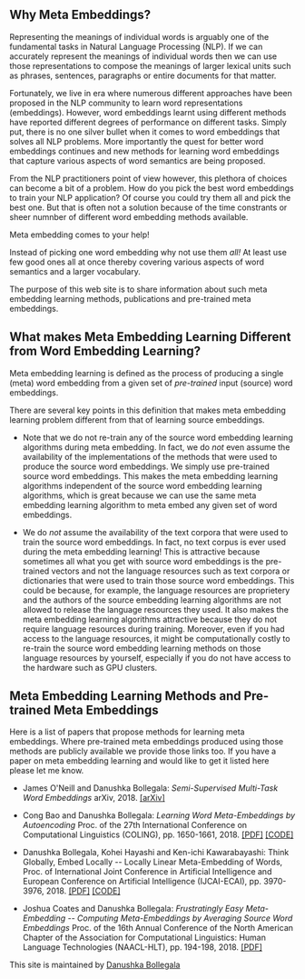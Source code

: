 ## Why Meta Embeddings?

Representing the meanings of individual words is arguably one of the fundamental tasks in Natural Language Processing (NLP).
If we can accurately represent the meanings of individual words then we can use those representations to compose the meanings
of larger lexical units such as phrases, sentences, paragraphs or entire documents for that matter.

Fortunately, we live in era where numerous different approaches have been proposed in the NLP community to learn word representations (embeddings).
However, word embeddings learnt using different methods have reported different degrees of performance on different tasks.
Simply put, there is no one silver bullet when it comes to word embeddings that solves all NLP problems.
More importantly the quest for better word embeddings continues and new methods for learning word embeddings that capture various aspects
of word semantics are being proposed.

From the NLP practitioners point of view however, this plethora of choices can become a bit of a problem.
How do you pick the best word embeddings to train your NLP application? 
Of course you could try them all and pick the best one. But that is often not a solution because of the time constrants
or sheer numnber of different word embedding methods available. 

Meta embedding comes to your help!

Instead of picking one word embedding why not use them *all!*
At least use few good ones all at once thereby covering various aspects of word semantics and a larger vocabulary. 

The purpose of this web site is to share information about such meta embedding learning methods, publications and pre-trained meta embeddings.

## What makes Meta Embedding Learning Different from Word Embedding Learning?

Meta embedding learning is defined as the process of producing a single (meta) word embedding from a given set of *pre-trained* input (source) word embeddings.

There are several key points in this definition that makes meta embedding learning problem different from that of learning source embeddings.

* Note that we do not re-train any of the source word embedding learning algorithms during meta embedding. In fact, we do *not* even assume the availability of the implementations of the methods that were used to produce the source word embeddings. We simply use pre-trained source word embeddings. This makes the meta embedding learning algorithms independent of the source word embedding learning algorithms, which is great because we can use the same meta embedding learning algorithm to meta embed any given set of word embeddings.

* We do *not* assume the availability of the text corpora that were used to train the source word embeddings. In fact, no text corpus is ever used during the meta embedding learning! This is attractive because sometimes all what you get with source word embeddings is the pre-trained vectors and not the language resources such as text corpora or dictionaries that were used to train those source word embeddings. This could be because, for example, the language resources are proprietery and the authors of the source embedding learning algorithms are not allowed to release the language resources they used. It also makes the meta embedding learning algorithms attractive because they do not require language resources during training. Moreover, even if you had access to the language resources, it might be computationally costly to re-train the source word embedding learning methods on those language resources by yourself, especially if you do not have access to the hardware such as GPU clusters.

## Meta Embedding Learning Methods and Pre-trained Meta Embeddings

Here is a list of papers that propose methods for learning meta embeddings. Where pre-trained meta embeddings produced using those methods are publicly available we provide those links too. If you have a paper on meta embedding learning and would like to get it listed here please let me know.

* James O'Neill and Danushka Bollegala: *Semi-Supervised Multi-Task Word Embeddings* arXiv, 2018. [[arXiv]](https://arxiv.org/abs/1809.05886)

* Cong Bao and Danushka Bollegala: *Learning Word Meta-Embeddings by Autoencoding* Proc. of the 27th International Conference on Computational Linguistics (COLING), pp. 1650-1661, 2018. [[PDF]](http://danushka.net/papers/aeme.pdf) [[CODE]](https://github.com/LivNLP/AEME)

* Danushka Bollegala, Kohei Hayashi and Ken-ichi Kawarabayashi: Think Globally, Embed Locally -- Locally Linear Meta-Embedding of Words, Proc. of International Joint Conference in Artificial Intelligence and European Conference on Artificial Intelligence (IJCAI-ECAI), pp. 3970-3976, 2018. [[PDF]](https://www.ijcai.org/proceedings/2018/0552.pdf) [[CODE]](https://github.com/LivNLP/LLE-MetaEmbed)

* Joshua Coates and Danushka Bollegala: *Frustratingly Easy Meta-Embedding -- Computing Meta-Embeddings by Averaging Source Word Embeddings* Proc. of the 16th Annual Conference of the North American Chapter of the Association for Computational Linguistics: Human Language Technologies (NAACL-HLT), pp. 194-198, 2018. [[PDF]](http://aclweb.org/anthology/N18-2031)

This site is maintained by <a href="https://danushka.net">Danushka Bollegala</a>

